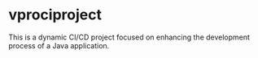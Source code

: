 # vprociproject
This is a dynamic CI/CD project focused on enhancing the development process of a Java application.
